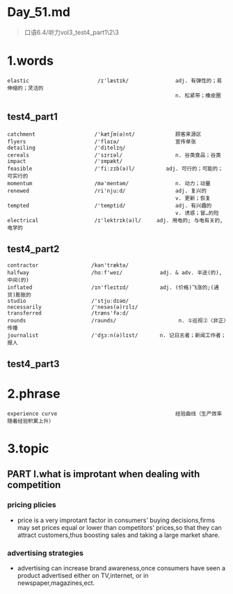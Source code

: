 # Day_51.md
> 口语6.4/听力vol3_test4_part1\2\3
# 1.words
    elastic                      /ɪ'læstɪk/               adj. 有弹性的；易伸缩的；灵活的
                                                          n. 松紧带；橡皮圈

## test4_part1
    catchment                   /'kætʃm(ə)nt/             顾客来源区
    flyers                      /'flaɪə/                  宣传单张
    detailing                   /'ditelɪŋ/
    cereals                     /'sɪrɪəl/                 n. 谷类食品；谷类
    impact                      /'ɪmpækt/
    feasible                    /'fiːzɪb(ə)l/          adj. 可行的；可能的；可实行的
    momentum                    /mə'mentəm/               n. 动力；动量
    renewed                     /ri'nju:d/                adj. 复兴的
                                                          v. 更新；恢复
    tempted                     /'temptid/                adj. 有兴趣的
                                                          v. 诱惑；冒…的险
    electrical                  /ɪ'lektrɪk(ə)l/     adj. 用电的; 与电有关的, 电学的

## test4_part2
    contractor                 /kən'træktə/
    halfway                    /hɑːf'weɪ/            adj. & adv. 半途(的),中间(的)
    inflated                   /ɪn'fleɪtɪd/          adj. (价格)飞涨的;(通货)膨胀的
    studio                     /'stjuːdɪəʊ/
    necessarily                /'nesəs(ə)rɪlɪ/
    transferred                /træns'fə:d/
    rounds                     /raunds/                    n. ①巡视②〈非正〉传播
    journalist                 /'dʒɜːn(ə)lɪst/       n. 记日志者；新闻工作者；报人

## test4_part3

# 2.phrase
    experience curve                                      经验曲线（生产效率随着经验积累上升）
   
# 3.topic
## PART I.what is improtant when dealing with competition
### pricing plicies
- price is a very improtant factor in consumers' buying decisions,firms may set prices equal or
lower than competitors' prices,so that they can attract customers,thus boosting sales and 
taking a large market share.

### advertising strategies
- advertising can increase brand awareness,once consumers have seen a product advertised either on
TV,internet, or in newspaper,magazines,ect.










